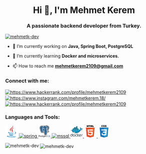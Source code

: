 <h1 align="center">Hi 👋, I'm Mehmet Kerem</h1>
<h3 align="center">A passionate backend developer from Turkey.</h3>


<p align="left"> <a href="https://github.com/ryo-ma/github-profile-trophy"><img src="https://github-profile-trophy.vercel.app/?username=mehmetk-dev" alt="mehmetk-dev" /></a> </p>

- 🔭 I’m currently working on **Java, Spring Boot, PostgreSQL**

- 🌱 I’m currently learning **Docker and microservices.**

- 📫 How to reach me **mehmetkerem2109@gmail.com**

<h3 align="left">Connect with me:</h3>
<p align="left">
<a href="https://linkedin.com/in/https://www.hackerrank.com/profile/mehmetkerem2109" target="blank"><img align="center" src="https://raw.githubusercontent.com/rahuldkjain/github-profile-readme-generator/master/src/images/icons/Social/linked-in-alt.svg" alt="https://www.hackerrank.com/profile/mehmetkerem2109" height="30" width="40" /></a>
<a href="https://instagram.com/https://www.instagram.com/mehmetkerem.18/" target="blank"><img align="center" src="https://raw.githubusercontent.com/rahuldkjain/github-profile-readme-generator/master/src/images/icons/Social/instagram.svg" alt="https://www.instagram.com/mehmetkerem.18/" height="30" width="40" /></a>
<a href="https://www.hackerrank.com/https://www.hackerrank.com/profile/mehmetkerem2109" target="blank"><img align="center" src="https://raw.githubusercontent.com/rahuldkjain/github-profile-readme-generator/master/src/images/icons/Social/hackerrank.svg" alt="https://www.hackerrank.com/profile/mehmetkerem2109" height="30" width="40" /></a>
</p>

<h3 align="left">Languages and Tools:</h3>
<p align="left"> <a href="https://www.java.com" target="_blank" rel="noreferrer"> <img src="https://raw.githubusercontent.com/devicons/devicon/master/icons/java/java-original.svg" alt="java" width="40" height="40"/></a><a href="https://spring.io/" target="_blank" rel="noreferrer"> <img src="https://www.vectorlogo.zone/logos/springio/springio-icon.svg" alt="spring" width="40" height="40"/></a><a href="https://www.postgresql.org" target="_blank" rel="noreferrer"> <img src="https://raw.githubusercontent.com/devicons/devicon/master/icons/postgresql/postgresql-original-wordmark.svg" alt="postgresql" width="40" height="40"/> </a> <a href="https://www.microsoft.com/en-us/sql-server" target="_blank" rel="noreferrer"> <img src="https://www.svgrepo.com/show/303229/microsoft-sql-server-logo.svg" alt="mssql" width="40" height="40"/> </a> <a href="https://www.docker.com/" target="_blank" rel="noreferrer"> <img src="https://raw.githubusercontent.com/devicons/devicon/master/icons/docker/docker-original-wordmark.svg" alt="docker" width="40" height="40"/> </a> <a href="https://www.w3.org/html/" target="_blank" rel="noreferrer"> <img src="https://raw.githubusercontent.com/devicons/devicon/master/icons/html5/html5-original-wordmark.svg" alt="html5" width="40" height="40"/> </a> <a href="https://www.w3schools.com/css/" target="_blank" rel="noreferrer"> <img src="https://raw.githubusercontent.com/devicons/devicon/master/icons/css3/css3-original-wordmark.svg" alt="css3" width="40" height="40"/> </a> </p>

<p><img align="left" src="https://github-readme-stats.vercel.app/api/top-langs?username=mehmetk-dev&show_icons=true&locale=en&layout=compact" alt="mehmetk-dev" /></p>

<p>&nbsp;<img align="center" src="https://github-readme-stats.vercel.app/api?username=mehmetk-dev&show_icons=true&locale=en" alt="mehmetk-dev" /></p>
